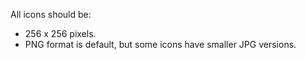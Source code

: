 All icons should be:

- 256 x 256 pixels.
- PNG format is default, but some icons have smaller JPG versions.
